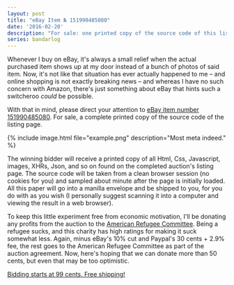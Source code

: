 ```yaml
---
layout: post
title: "eBay Item № 151990485080"
date: '2016-02-20'
description: "For sale: one printed copy of the source code of this listing's page."
series: bandarlog
---
```


Whenever I buy on eBay, it's always a small relief when the actual purchased item shows up at my door instead of a bunch of photos of said item. Now, it's not like that situation has ever actually happened to me – and online shopping is not exactly breaking news – and whereas I have no such concern with Amazon, there's just something about eBay that hints such a switcheroo *could* be possible.

With that in mind, please direct your attention to [eBay item number 151990485080][listing]. For sale, a complete printed copy of the source code of the listing page.

{% include image.html file="example.png" description="Most meta indeed." %} 

The winning bidder will receive a printed copy of all Html, Css, Javascript, images, XHRs, Json, and so on found on the completed auction's listing page. The source code will be taken from a clean browser session (no cookies for you) and sampled about minute after the page is initially loaded. All this paper will go into a manilla envelope and be shipped to you, for you do with as you wish (I personally suggest scanning it into a computer and viewing the result in a web browser).

To keep this little experiment free from economic motivation, I'll be donating any profits from the auction to the [American Refugee Committee][arc]. Being a refugee sucks, and this charity has high ratings for making it suck somewhat less. Again, minus eBay's 10% cut and Paypal's 30 cents + 2.9% fee, the rest goes to the American Refugee Committee as part of the auction agreement. Now, here's hoping that we can donate more than 50 cents, but even that may be too optimistic.

[Bidding starts at 99 cents. Free shipping!][listing]



[arc]: http://www.arcrelief.org/
[listing]: http://www.ebay.com/itm/-/151990485080




